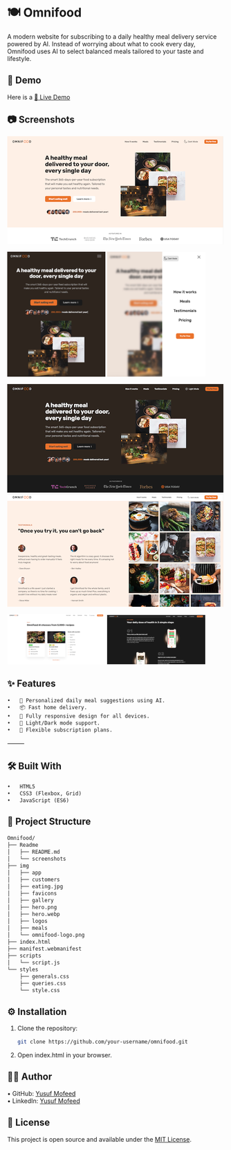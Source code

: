 # 🍽️ Omnifood

A modern website for subscribing to a daily healthy meal delivery service powered by AI.
Instead of worrying about what to cook every day, Omnifood uses AI to select balanced meals tailored to your taste and lifestyle.

## 🚀 Demo

Here is a [🔗 Live Demo]()

## 📷 Screenshots

![Browser version, Light mode](screenshots/Screenshot-9.png)

<p align="left">
  <img src="screenshots/Screenshot-5.png" alt="Mobile version, dark mode" width="45%">
  <img src="screenshots/Screenshot-3.png" alt="Mobile version, side menu" width="45%">
</p>

![Browser version, Dark mode](screenshots/Screenshot-1.png)
![Browser version, Light mode](screenshots/Screenshot-8.png)

<p align="left">
  <img src="screenshots/Screenshot-7.png" alt="Mobile version, side menu" width="45%">
  <img src="screenshots/Screenshot-6.png" alt="Mobile version, dark mode" width="45%">
</p>

## ✨ Features

    •	🍱 Personalized daily meal suggestions using AI.
    •	📦 Fast home delivery.
    •	📱 Fully responsive design for all devices.
    •	🌙 Light/Dark mode support.
    •	🛒 Flexible subscription plans.

⸻

## 🛠️ Built With

    •	HTML5
    •	CSS3 (Flexbox, Grid)
    •	JavaScript (ES6)

## 📂 Project Structure

```
Omnifood/
├── Readme
│   ├── README.md
│   └── screenshots
├── img
│   ├── app
│   ├── customers
│   ├── eating.jpg
│   ├── favicons
│   ├── gallery
│   ├── hero.png
│   ├── hero.webp
│   ├── logos
│   ├── meals
│   └── omnifood-logo.png
├── index.html
├── manifest.webmanifest
├── scripts
│   └── script.js
└── styles
    ├── generals.css
    ├── queries.css
    └── style.css

```

## ⚙️ Installation

1. Clone the repository:

   ```bash
   git clone https://github.com/your-username/omnifood.git
   ```

2. ⁠Open index.html in your browser.

## 👨‍💻 Author

• GitHub: [Yusuf Mofeed](https://github.com/YusufMofeed)<br/>
• LinkedIn: [Yusuf Mofeed](https://www.linkedin.com/in/yusuf-mofeed-14941a379)

## 📜 License

This project is open source and available under the [MIT License](https://opensource.org/licenses/MIT).
